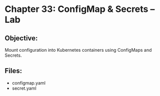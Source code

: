 # Chapter 33: ConfigMap & Secrets – Lab

## Objective:
Mount configuration into Kubernetes containers using ConfigMaps and Secrets.

## Files:
- configmap.yaml
- secret.yaml
